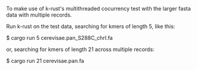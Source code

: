 To make use of k-rust's multithreaded cocurrency test with the larger fasta data with multiple records.

Run k-rust on the test data, searching for kmers of length 5, like this:

$ cargo run 5 cerevisae.pan_S288C_chrI.fa

or, searching for kmers of length 21 across multiple records:

$ cargo run 21 cerevisae.pan.fa
